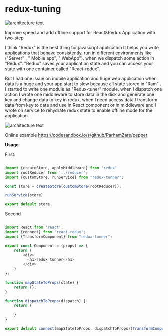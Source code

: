 # redux-tuning

![architecture text](https://github.com/ParhamZare/redux-tunner/blob/master/architecture.png)

Improve speed and add offline support for React&Redux Application with two-step

I think "Redux" is the best thing for javascript application It helps you write applications that behave consistently, run in different environments like ("Server" , " Mobile app", " WebApp").
when we dispatch some action in "Redux". "Redux" saves your application state and you can access your state with one container called "React-redux".

But I had one issue on mobile application and huge web application
when data is a huge and your app start to slow because all state stored in "Ram" .
 I started to write one module as "Redux-tuner" module. when I dispatch one action I wrote one middleware to store data in the disk and generate one key and change data to key in redux. when I need access data I transform data from key to data and use in React component or in middleware and I wrote on service to rehydrate redux state to enable offline mode for the application.

![architecture text](https://github.com/ParhamZare/redux-tunner/blob/master/Flow.svg)

Online example
https://codesandbox.io/s/github/ParhamZare/pepper

**Usage**

First:

```javascript

import {createStore, applyMiddleware} from 'redux'
import rootReducer from '../reducer';
import {customStore, runService} from "redux-tunner";

const store = createStore(customStore(rootReducer));

runService(store)

export default store


```

Second

```javascript

import React from 'react';
import {connect} from 'react-redux';
import {TransformComponent} from "redux-tunner";

export const Component = (props) => {
    return (
        <div>
          <h1>redux tunner</h1>
        </div>
    )
};

function mapStateToProps(state) {
    return {};
}

function dispatchToProps(dispatch) {
    return {
      
    }
}

export default connect(mapStateToProps, dispatchToProps)(TransformComponent(Component))

```
